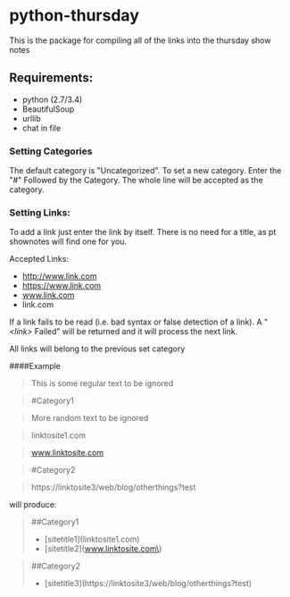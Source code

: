 # python-thursday
This is the package for compiling all of the links into the thursday show notes

## Requirements:
* python (2.7/3.4)
* BeautifulSoup
* urllib
* chat in file

### Setting Categories
The default category is "Uncategorized". To set a new category. Enter the "#" Followed by the Category. The whole line will be accepted as the category.

### Setting Links:
To add a link just enter the link by itself. There is no need for a title, as pt shownotes will find one for you. 

Accepted Links:
* http://www.link.com
* https://www.link.com
* www.link.com
* link.com

If a link fails to be read (i.e. bad syntax or false detection of a link). A "*\<link\>* Failed" will be returned and it will process the next link.

All links will belong to the previous set category

####Example
> This is some regular text to be ignored

>  \#Category1

> More random text to be ignored

> linktosite1.com

> www.linktosite.com 

> \#Category2

>https://linktosite3/web/blog/otherthings?test

will produce:

> ##Category1
>* [sitetitle1]\(linktosite1.com\)
>* [sitetitle2]\(www.linktosite.com\)

> ##Category2
>* [sitetitle3]\(https://linktosite3/web/blog/otherthings?test\)
